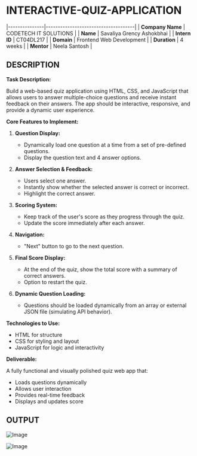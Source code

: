# INTERACTIVE-QUIZ-APPLICATION

|---------------|-------------------------------------|
| **Company Name**  | CODETECH IT SOLUTIONS              |
| **Name**          | Savaliya Grency Ashokbhai          |
| **Intern ID**     | CT04DL217                          |
| **Domain**        | Frontend Web Development           |
| **Duration**      | 4 weeks                            |
| **Mentor**        | Neela Santosh                      |


## DESCRIPTION 
**Task Description:**

Build a web-based quiz application using HTML, CSS, and JavaScript that allows users to answer multiple-choice questions and receive instant feedback on their answers. The app should be interactive, responsive, and provide a dynamic user experience.

**Core Features to Implement:**

1. **Question Display:**

   * Dynamically load one question at a time from a set of pre-defined questions.
   * Display the question text and 4 answer options.

2. **Answer Selection & Feedback:**

   * Users select one answer.
   * Instantly show whether the selected answer is correct or incorrect.
   * Highlight the correct answer.

3. **Scoring System:**

   * Keep track of the user's score as they progress through the quiz.
   * Update the score immediately after each answer.

4. **Navigation:**

   * "Next" button to go to the next question.

5. **Final Score Display:**

   * At the end of the quiz, show the total score with a summary of correct answers.
   * Option to restart the quiz.

6. **Dynamic Question Loading:**

   * Questions should be loaded dynamically from an array or external JSON file (simulating API behavior).

**Technologies to Use:**

* HTML for structure
* CSS for styling and layout
* JavaScript for logic and interactivity

**Deliverable:**

A fully functional and visually polished quiz web app that:
* Loads questions dynamically
* Allows user interaction
* Provides real-time feedback
* Displays and updates score

## OUTPUT

![Image](https://github.com/user-attachments/assets/ac7dc383-d376-48b8-993b-e176c4d248e1)

![Image](https://github.com/user-attachments/assets/0e1f6405-5d83-44e4-8fb0-7338ea466568)
